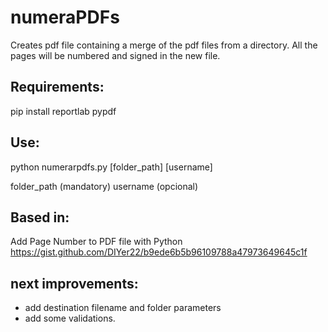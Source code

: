 # numeraPDFs
Creates pdf file containing a merge of the pdf files from a directory. All the pages will be numbered and signed in the new file. 

## Requirements:
pip install reportlab pypdf 

## Use: 
python numerarpdfs.py [folder_path] [username]

folder_path (mandatory)
username (opcional)

## Based in: 
Add Page Number to PDF file with Python
https://gist.github.com/DIYer22/b9ede6b5b96109788a47973649645c1f

## next improvements:
* add destination filename and folder parameters
* add some validations.
